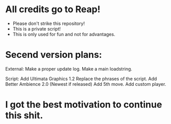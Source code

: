 # All credits go to Reap!

- Please don't strike this repository!
- This is a private script!
- This is only used for fun and not for advantages.

# Secend version plans:

External:
Make a proper update log.
Make a main loadstring.

Script: 
Add Ultimata Graphics 1.2
Replace the phrases of the script.
Add Better Ambience 2.0 (Newest if released)
Add 5th move.
Add custom player.

# I got the best motivation to continue this shit.
